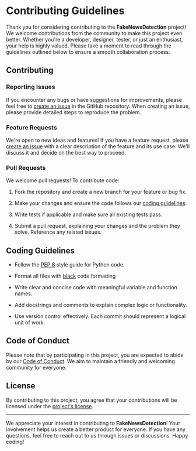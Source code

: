 

# Contributing Guidelines

Thank you for considering contributing to the **FakeNewsDetection** project! We welcome contributions from the community to make this project even better. Whether you're a developer, designer, tester, or just an enthusiast, your help is highly valued. Please take a moment to read through the guidelines outlined below to ensure a smooth collaboration process.

## Contributing

### Reporting Issues

If you encounter any bugs or have suggestions for improvements, please feel free to [create an issue](https://github.com/izam-mohammed/Fake-News-Detection/issues/new/choose) in the GitHub repository. When creating an issue, please provide detailed steps to reproduce the problem.

### Feature Requests

We're open to new ideas and features! If you have a feature request, please [create an issue](https://github.com/izam-mohammed/Fake-News-Detection/issues/new/choose) with a clear description of the feature and its use case. We'll discuss it and decide on the best way to proceed.

### Pull Requests

We welcome pull requests! To contribute code:

1. Fork the repository and create a new branch for your feature or bug fix.

2. Make your changes and ensure the code follows our [coding guidelines](#coding-guidelines).

3. Write tests if applicable and make sure all existing tests pass.

4. Submit a pull request, explaining your changes and the problem they solve. Reference any related issues.

## Coding Guidelines

- Follow the [PEP 8](https://www.python.org/dev/peps/pep-0008/) style guide for Python code.

- Format all files with [black](https://github.com/psf/black) code formatting

- Write clear and concise code with meaningful variable and function names.

- Add docstrings and comments to explain complex logic or functionality.

- Use version control effectively. Each commit should represent a logical unit of work.

## Code of Conduct

Please note that by participating in this project, you are expected to abide by our [Code of Conduct](CODE_OF_CONDUCT.md). We aim to maintain a friendly and welcoming community for everyone.

## License

By contributing to this project, you agree that your contributions will be licensed under the [project's license](LICENSE).

---

We appreciate your interest in contributing to **FakeNewsDetection**! Your involvement helps us create a better product for everyone. If you have any questions, feel free to reach out to us through issues or discussions. Happy coding!